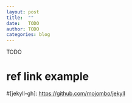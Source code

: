 ```yaml
---
layout: post
title:  ""
date:   TODO
author: TODO
categories: blog
---
```


TODO

# ref link example
#[jekyll-gh]: https://github.com/mojombo/jekyll
